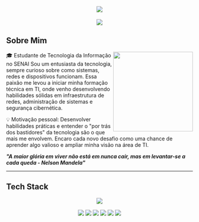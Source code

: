 <h1 align="center">
  <img src="https://capsule-render.vercel.app/api?type=rounded&height=250&color=E3E6FF&text=Lucas%20Duarte&reversal=false&section=header&fontColor=143464&fontSize=85&animation=fadeIn">
</h1>

<p align="center">
  <img src="https://readme-typing-svg.herokuapp.com?font=Josefin+Sans&size=32&pause=1000&color=FFFAFA&center=true&vCenter=true&width=435&lines=Infrastructure+%F0%9F%9B%A0%EF%B8%8F;Hardware+%F0%9F%96%A5;Cybersecurity+%F0%9F%91%BE">
</p>

## Sobre Mim

<img align="right" height="215" src="https://art.pixilart.com/sr5ze527598a8eaws3.png">

🎓 Estudante de Tecnologia da Informação no SENAI
Sou um entusiasta da tecnologia, sempre curioso sobre como sistemas, redes e dispositivos funcionam. Essa paixão me levou a iniciar minha formação técnica em TI, onde venho desenvolvendo habilidades sólidas em infraestrutura de redes, administração de sistemas e segurança cibernética.

💡 Motivação pessoal:
Desenvolver habilidades práticas e entender o "por trás dos bastidores" da tecnologia são o que mais me envolvem. Encaro cada novo desafio como uma chance de aprender algo valioso e ampliar minha visão na área de TI.

_**"A maior glória em viver não está em nunca cair, mas em levantar-se a cada queda - Nelson Mandela"**_

---

## Tech Stack

<p align="center">
  <img src="https://skillicons.dev/icons?i=vscode,python,windows,linux,aws,azure,grafana">
</p>
<p align="center">
  <img src="https://img.shields.io/badge/Vscode-007ACC?style=for-the-badge&logo=visual-studio-code&logoColor=white"
<p align="center">
  <img src="https://img.shields.io/badge/python-3670A0?style=for-the-badge&logo=python&logoColor=ffdd54"
<p align="center">
  <img src="https://img.shields.io/badge/Windows-000?style=for-the-badge&logo=windows&logoColor=2CA5E0"
<p align="center">
  <img src="https://img.shields.io/badge/Linux-000?style=for-the-badge&logo=linux&logoColor=FCC624"
<p align="center">
  <img src="https://img.shields.io/badge/AWS-000.svg?style=for-the-badge&logo=amazon-aws&logoColor=white"
<p align="center">
  <img src="https://img.shields.io/badge/Azure-blue?style=for-the-badge&logo=microsoft%20azure&logoColor=blue&labelColor=FFFFFF&link=https%3A%2F%2Fimages.app.goo.gl%2FK7PN1jYJd57x4q7A8"
<p align="center">
</p>

